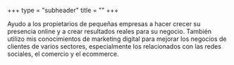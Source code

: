 +++
type = "subheader"
title = ""
+++

Ayudo a los propietarios de pequeñas empresas a hacer crecer su presencia online y a crear resultados reales para su negocio. También utilizo mis conocimientos de marketing digital para mejorar los negocios de clientes de varios sectores, especialmente los relacionados con las redes sociales, el comercio y el ecommerce.
